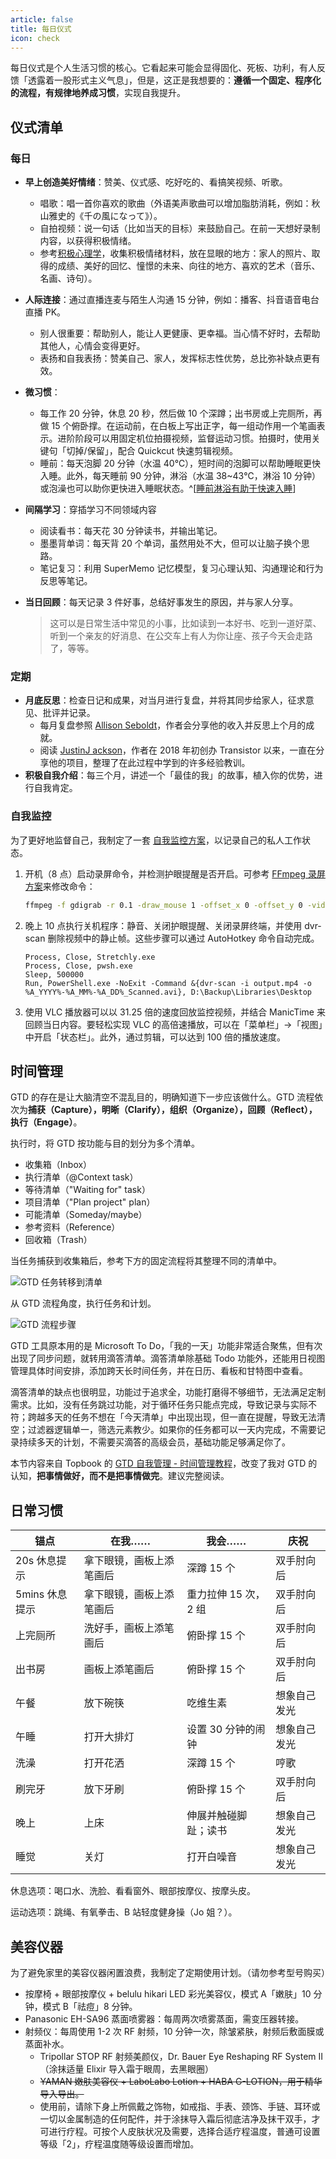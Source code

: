 ```yaml
---
article: false
title: 每日仪式
icon: check
---
```


每日仪式是个人生活习惯的核心。它看起来可能会显得固化、死板、功利，有人反馈「透露着一股形式主义气息」，但是，这正是我想要的：**遵循一个固定、程序化的流程，有规律地养成习惯**，实现自我提升。

## 仪式清单

### 每日

- **早上创造美好情绪**：赞美、仪式感、吃好吃的、看搞笑视频、听歌。

  - 唱歌：唱一首你喜欢的歌曲（外语美声歌曲可以增加脂肪消耗，例如：秋山雅史的《千の風になって》）。
  - 自拍视频：说一句话（比如当天的目标）来鼓励自己。在前一天想好录制内容，以获得积极情绪。
  - 参考[积极心理学](https://www.xuetangx.com/course/THU07111001088/)，收集积极情绪材料，放在显眼的地方：家人的照片、取得的成绩、美好的回忆、憧憬的未来、向往的地方、喜欢的艺术（音乐、名画、诗句）。

- **人际连接**：通过直播连麦与陌生人沟通 15 分钟，例如：播客、抖音语音电台直播 PK。

  - 别人很重要：帮助别人，能让人更健康、更幸福。当心情不好时，去帮助其他人，心情会变得更好。
  - 表扬和自我表扬：赞美自己、家人，发挥标志性优势，总比弥补缺点更有效。

- **微习惯**：

  - 每工作 20 分钟，休息 20 秒，然后做 10 个深蹲；出书房或上完厕所，再做 15 个俯卧撑。在运动前，在白板上写出正字，每一组动作用一个笔画表示。进阶阶段可以用固定机位拍摄视频，监督运动习惯。拍摄时，使用关键句「切掉/保留」，配合 Quickcut 快速剪辑视频。
  - 睡前：每天泡脚 20 分钟（水温 40℃），短时间的泡脚可以帮助睡眠更快入睡。此外，每天睡前 90 分钟，淋浴（水温 38~43℃，淋浴 10 分钟）或泡澡也可以助你更快进入睡眠状态。^[[睡前淋浴有助于快速入睡](https://www.solidot.org/story?sid=72099)]

- **间隔学习**：穿插学习不同领域内容

  - 阅读看书：每天花 30 分钟读书，并输出笔记。
  - 墨墨背单词：每天背 20 个单词，虽然用处不大，但可以让脑子换个思路。
  - 笔记复习：利用 SuperMemo 记忆模型，复习心理认知、沟通理论和行为反思等笔记。

- **当日回顾**：每天记录 3 件好事，总结好事发生的原因，并与家人分享。

  > 这可以是日常生活中常见的小事，比如读到一本好书、吃到一道好菜、听到一个亲友的好消息、在公交车上有人为你让座、孩子今天会走路了，等等。

### 定期

- **月底反思**：检查日记和成果，对当月进行复盘，并将其同步给家人，征求意见、批评并记录。
  - 每月复盘参照 [Allison Seboldt](https://allisonseboldt.com/)，作者会分享他的收入并反思上个月的成就。
  - 阅读 [JustinJ ackson](https://justinjackson.ca/bootstrap)，作者在 2018 年初创办 Transistor 以来，一直在分享他的项目，整理了在此过程中学到的许多经验教训。
- **积极自我介绍**：每三个月，讲述一个「最佳的我」的故事，植入你的优势，进行自我肯定。

### 自我监控

为了更好地监督自己，我制定了一套 [自我监控方案](https://newzone.top/posts/2022-05-22-surveillance_video_for_myself.html)，以记录自己的私人工作状态。

1. 开机（8 点）启动录屏命令，并检测护眼提醒是否开启。可参考 [FFmpeg 录屏方案](https://newzone.top/posts/2022-11-03-ffmpeg_screen_recording.html)来修改命令：

   ```bash
   ffmpeg -f gdigrab -r 0.1 -draw_mouse 1 -offset_x 0 -offset_y 0 -video_size 2560x1440 -i desktop -s 1280x720 -b:v 0 -crf 32 output.mp4 -f dshow -s 640x480 -i video="USB2.0 PC CAMERA" -filter_complex "overlay=W-w-1:H-h-50" -y
   ```

2. 晚上 10 点执行关机程序：静音、关闭护眼提醒、关闭录屏终端，并使用 dvr-scan 删除视频中的静止帧。这些步骤可以通过 AutoHotkey 命令自动完成。

   ```autohotkey
   Process, Close, Stretchly.exe
   Process, Close, pwsh.exe
   Sleep, 500000
   Run, PowerShell.exe -NoExit -Command &{dvr-scan -i output.mp4 -o %A_YYYY%-%A_MM%-%A_DD%_Scanned.avi}, D:\Backup\Libraries\Desktop
   ```

3. 使用 VLC 播放器可以以 31.25 倍的速度回放监控视频，并结合 ManicTime 来回顾当日内容。要轻松实现 VLC 的高倍速播放，可以在「菜单栏」->「视图」中开启「状态栏」。此外，通过剪辑，可以达到 100 倍的播放速度。

## 时间管理

GTD 的存在是让大脑清空不混乱目的，明确知道下一步应该做什么。GTD 流程依次为**捕获（Capture），明晰（Clarify），组织（Organize），回顾（Reflect），执行（Engage）**。

执行时，将 GTD 按功能与目的划分为多个清单。

- 收集箱（Inbox）
- 执行清单（@Context task）
- 等待清单（"Waiting for" task）
- 项目清单（"Plan project" plan）
- 可能清单（Someday/maybe）
- 参考资料（Reference）
- 回收箱（Trash）

当任务捕获到收集箱后，参考下方的固定流程将其整理不同的清单中。

![](http://tc.seoipo.com/2022-11-02-11-02-43.png "GTD 任务转移到清单")

从 GTD 流程角度，执行任务和计划。

![](http://tc.seoipo.com/2022-11-03-18-51-18.png "GTD 流程步骤")

GTD 工具原本用的是 Microsoft To Do，「我的一天」功能非常适合聚焦，但有次出现了同步问题，就转用滴答清单。滴答清单除基础 Todo 功能外，还能用日视图管理具体时间安排，添加跨天长时间任务，并在日历、看板和甘特图中查看。

滴答清单的缺点也很明显，功能过于追求全，功能打磨得不够细节，无法满足定制需求。比如，没有任务跳过功能，对于循环任务只能点完成，导致记录与实际不符；跨越多天的任务不想在「今天清单」中出现出现，但一直在提醒，导致无法清空；过滤器逻辑单一，筛选元素教少。如果你的任务都可以一天内完成，不需要记录持续多天的计划，不需要买滴答的高级会员，基础功能足够满足你了。

本节内容来自 Topbook 的 [GTD 自我管理 - 时间管理教程](https://topbook.cc/course/detail/153)，改变了我对 GTD 的认知，**把事情做好，而不是把事情做完**。建议完整阅读。

## 日常习惯

| 锚点           | 在我……                   | 我会……               | 庆祝         |
| -------------- | ------------------------ | -------------------- | ------------ |
| 20s 休息提示   | 拿下眼镜，画板上添笔画后 | 深蹲 15 个           | 双手肘向后   |
| 5mins 休息提示 | 拿下眼镜，画板上添笔画后 | 重力拉伸 15 次，2 组 | 双手肘向后   |
| 上完厕所       | 洗好手，画板上添笔画后   | 俯卧撑 15 个         | 双手肘向后   |
| 出书房         | 画板上添笔画后           | 俯卧撑 15 个         | 双手肘向后   |
| 午餐           | 放下碗筷                 | 吃维生素             | 想象自己发光 |
| 午睡           | 打开大排灯               | 设置 30 分钟的闹钟   | 想象自己发光 |
| 洗澡           | 打开花洒                 | 深蹲 15 个           | 哼歌         |
| 刷完牙         | 放下牙刷                 | 俯卧撑 15 个         | 双手肘向后   |
| 晚上           | 上床                     | 伸展并触碰脚趾；读书 | 想象自己发光 |
| 睡觉           | 关灯                     | 打开白噪音           | 想象自己发光 |

休息选项：喝口水、洗脸、看看窗外、眼部按摩仪、按摩头皮。

运动选项：跳绳、有氧拳击、B 站轻度健身操（Jo 姐？）。

## 美容仪器

为了避免家里的美容仪器闲置浪费，我制定了定期使用计划。（请勿参考型号购买）

- 按摩椅 + 眼部按摩仪 + belulu hikari LED 彩光美容仪，模式 A「嫩肤」10 分钟，模式 B「祛痘」8 分钟。
- Panasonic EH-SA96 蒸面喷雾器：每周两次喷雾蒸面，需变压器转接。
- 射频仪：每周使用 1-2 次 RF 射频，10 分钟一次，除皱紧肤，射频后敷面膜或蒸面补水。
  - Tripollar STOP RF 射频美颜仪，Dr. Bauer Eye Reshaping RF System II（涂抹适量 Elixir 导入霜于眼周，去黑眼圈）
  - ~~YAMAN 嫩肤美容仪 + LaboLabo Lotion + HABA G-LOTION，用于精华导入导出。~~
  - 使用前，请除下身上所佩戴之饰物，如戒指、手表、颈饰、手链、耳环或一切以金属制造的仼何配件，并于涂抹导入霜后彻底洁净及抹干双手，才可进行疗程。可按个人皮肤状况及需要，选择合适疗程温度，普通可设置等级「2」，疗程温度随等级设置而增加。
